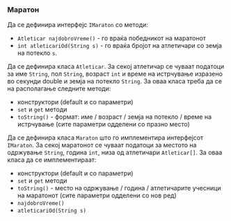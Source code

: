 ### Маратон

Да се дефинира интерфејс `IMaraton` со методи:

- `Atleticar najdobroVreme()` - го враќа победникот на маратонот
- `int atleticariOd(String s)` - го враќа бројот на атлетичари со земја на потекло `s`.

Да се дефинира класа `Atleticar`. За секој атлетичар се чуваат податоци за име `String`, пол `String`, возраст `int` и
време на истрчување изразено во секунди double и земја на потекло `String`. За оваа класа треба да се на располагање
следните методи:

- конструктори (default и со параметри)
- `set` и `get` методи
- `toString()` - формат: име / возраст / земја на потекло / време на истрчување
  (сите параметри одделени со празно место)

Да се дефинира класа `Maraton` што го имплементира интерфејсот `IMaraton`. За секој маратонот се чуваат податоци за
местото на одржување `String`, година `int`, низа од атлетичари `Atleticar[]`. За оваа класа да се имплементираат:

- конструктори (default и со параметри)
- `set` и `get` методи
- `toString()` - место на одржување / година / атлетичарите учесници на маратонот
  (сите параметри одделени со нов ред)
- `najdobroVreme()`
- `atleticariOd(String s)`